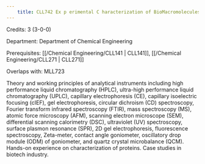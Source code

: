 ```yaml
---
    title: CLL742 Ex p erimental C haracterization of BioMacromolecules
---
```

Credits: 3 (3-0-0)

Department: Department of Chemical Engineering

Prerequisites: [[/Chemical Engineering/CLL141 | CLL141]], [[/Chemical Engineering/CLL271 | CLL271]]

Overlaps with: MLL723

Theory and working principles of analytical instruments including high performance liquid chromatography (HPLC), ultra-high performance liquid chromatography (UPLC), capillary electrophoresis (CE), capillary isoelectric focusing (cIEF), gel electrophoresis, circular dichroism (CD) spectroscopy, Fourier transform infrared spectroscopy (FTIR), mass spectroscopy (MS), atomic force microscopy (AFM), scanning electron microscope (SEM), differential scanning calorimetry (DSC), ultraviolet (UV) spectroscopy, surface plasmon resonance (SPR), 2D gel electrophoresis, fluorescence spectroscopy, Zeta-meter, contact angle goniometer, oscillatory drop module (ODM) of goniometer, and quartz crystal microbalance (QCM). Hands-on experience on characterization of proteins. Case studies in biotech industry.
